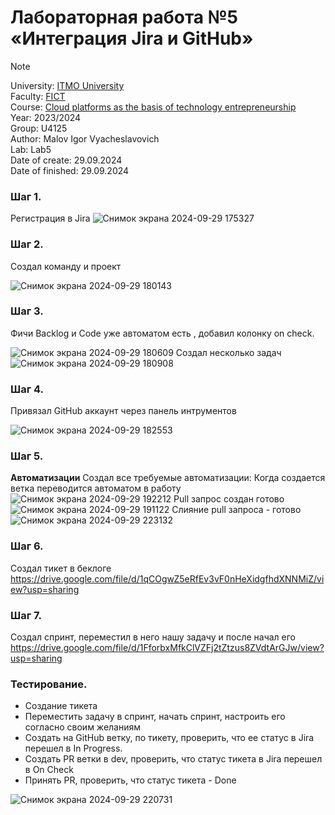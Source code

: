 # Лабораторная работа №5 «Интеграция Jira и GitHub»

> [!NOTE]
> University: [ITMO University](https://itmo.ru/ru/)</br>
> Faculty: [FICT](https://fict.itmo.ru)</br>
> Course: [Cloud platforms as the basis of technology entrepreneurship](https://itmo-ict-faculty.github.io/cloud-platforms-as-the-basis-of-technology-entrepreneurship/)</br>
> Year: 2023/2024</br>
> Group: U4125</br>
> Author: Malov Igor Vyacheslavovich </br>
> Lab: Lab5</br>
> Date of create: 29.09.2024</br>
> Date of finished: 29.09.2024</br>

### Шаг 1.
Регистрация в Jira
![Снимок экрана 2024-09-29 175327](https://github.com/user-attachments/assets/b9ada873-d4ad-41c1-82fe-3579407b5fd6)


### Шаг 2.
Создал команду и проект 


![Снимок экрана 2024-09-29 180143](https://github.com/user-attachments/assets/4ef03faa-5d56-485b-bfc6-2c4ae8f8e746)

### Шаг 3.
Фичи Backlog и Code уже автоматом есть , добавил колонку on check. 

![Снимок экрана 2024-09-29 180609](https://github.com/user-attachments/assets/48f10ac6-b757-4f43-bcc0-69fa682fcaf7)
Создал несколько задач 
![Снимок экрана 2024-09-29 180908](https://github.com/user-attachments/assets/81d5067d-bd05-434c-a666-36d706067c80)

### Шаг 4.
Привязал GitHub аккаунт через панель интрументов 

![Снимок экрана 2024-09-29 182553](https://github.com/user-attachments/assets/761fe14a-dd8a-40f8-a54b-b4910d66d805)

### Шаг 5.
**Автоматизации**
Создал все требуемые автоматизации: 
Когда создается ветка переводится автоматом в работу 
![Снимок экрана 2024-09-29 192212](https://github.com/user-attachments/assets/5e5faaab-451c-41a7-afcd-cf69e4e2c765)
Pull запрос создан готово
![Снимок экрана 2024-09-29 191122](https://github.com/user-attachments/assets/d8454bb5-0303-4751-89d3-f85844510b91)
Слияние pull запроса - готово 
![Снимок экрана 2024-09-29 223132](https://github.com/user-attachments/assets/3ed2c0f5-d9ba-401d-9888-bec3f0efcbf9)

### Шаг 6. 
Создал тикет в беклоге 
https://drive.google.com/file/d/1qCOgwZ5eRfEv3vF0nHeXidgfhdXNNMiZ/view?usp=sharing

### Шаг 7. 
Создал спринт, переместил в него нашу задачу и после начал его 
https://drive.google.com/file/d/1FforbxMfkClVZFj2tZtzus8ZVdtArGJw/view?usp=sharing


### Тестирование. 
- Создание тикета 
- Переместить задачу в спринт, начать спринт, настроить его согласно своим желаниям
- Создать на GitHub ветку, по тикету, проверить, что ее статус в Jira перешел в In Progress. 
- Создать PR ветки в dev, проверить, что статус тикета в Jira перешел в On Check
- Принять PR, проверить, что статус тикета - Done


![Снимок экрана 2024-09-29 220731](https://github.com/user-attachments/assets/02aa9102-92a4-48cd-8470-f9f6c7e97396)

